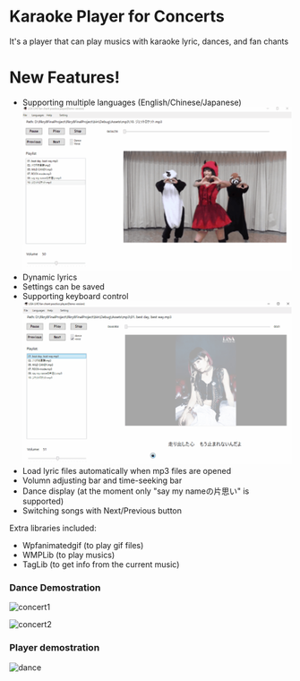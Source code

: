 ﻿# Karaoke Player for Concerts
It's a player that can play musics with karaoke lyric, dances, and fan chants




# New Features!
  - Supporting multiple languages (English/Chinese/Japanese)
    ![language](./language.gif)
  - Dynamic lyrics
  - Settings can be saved
  - Supporting keyboard control
    ![keyboard](./keyboard.gif)
  - Load lyric files automatically when mp3 files are opened
  - Volumn adjusting bar and time-seeking bar
  - Dance display (at the moment only "say my nameの片思い" is supported)
  - Switching songs with Next/Previous button


Extra libraries included:
 - Wpfanimatedgif (to play gif files) 
 - WMPLib (to play musics) 
 - TagLib (to get info from the current music)

### Dance Demostration

![concert1](./concert1.gif)

![concert2](./concert2.gif)


### Player demostration
![dance](./dance.gif)
